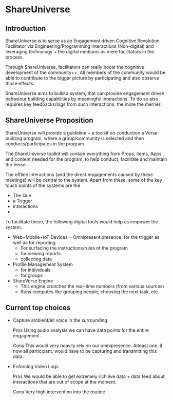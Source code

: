 # ShareUniverse

## Introduction
ShareUniverse is to serve as an Engagement driven Cognitive Revolution Facilitator via Engineering/Programming Interactions (Non-digital) and leveraging technology + the digital mediums as mere facilitators in the process.

Through ShareUniverse, facilitators can really boost the cognitive development of the community++. All members of the community would be able to contribute to the bigger picture by participating and also observe those effects.

ShareUniverse aims to build a system, that can provide engagement driven behaviour building capabilities by meaningful interactions. To do so also requires key feedbacks/logs from such interactions, the more the merrier.


## ShareUniverse Proposition
ShareUniverse will provide a guideline + a toolkit on conduction a Verse building program, where a group/community is selected and then conducts/participates in the program.

The ShareUniverse toolkit will contain everything from Props, items, Apps and content needed for the program, to help conduct, facilitate and maintain the Verse.

The offline interactions (and the direct engagements caused by these meetings) will be central to the system.
Apart from these, some of the key touch points of the systems are the
* The Que
* a Trigger
* interactions
* .

To facilitate these, the following digital tools would help us empower the system.
* Web+Mobile+IoT Devices = Omnipresent presence, for the trigger as well as for reporting
    - For surfacing the instructions/rules of the program
    - for viewing reports 
    - collecting data
* Profile Management System 
    * for individuals
    * for groups
* ShareVerse Engine
    - This engine crunches the real-time numbers (from various sources)
    - Runs computes like grouping people, choosing the next task, etc.


## Current top choices 
* Capture ambient/all voice in the surrounding


    Pros
    Using audio analysis we can have data points for the entire engagement.

    Cons
    This would very heavily rely on our omnipresence. Alteast one, if now all participant, would have to be capturing and transmitting this data.


* Enforcing Video Logs


    Pros
    We would be able to get extremely rich live data + data feed about interactions that are out of scope at the moment.

    Cons
    Very high intervention into the routine

